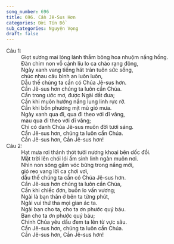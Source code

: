 ```yaml
---
song_number: 696
title: 696. Cần Jê-Sus Hơn
categories: Đời Tín Đồ
sub_categories: Nguyện Vọng
draft: false
---
```

<dl><dt>Câu 1:</dt><dd data-verse="1">Giọt sương mai lóng lánh thắm bông hoa nhuộm nắng hồng. <br/>Ðàn chim non vỗ cánh líu lo ca chào rạng đông, <br/>Ngày xanh vang tiếng hát tràn tuôn sức sống, <br/>chúc nhau câu bình an luôn luôn, <br/>Dẫu thế chúng ta cần có Chúa Jê-sus hơn. <br/>Cần Jê-sus hơn chúng ta luôn cần Chúa. <br/>Cần trong ước mơ, được Ngài dắt đưa; <br/>Cần khi muôn hướng nắng lung linh rực rỡ. <br/>Cần khi bốn phương mịt mù gió mưa. <br/>Ngày xanh qua đi, qua đi theo với dĩ vãng, <br/>mau qua đi theo với dĩ vãng; <br/>Chỉ có danh Chúa Jê-sus muôn đời tươi sáng. <br/>Cần Jê-sus hơn, chúng ta luôn cần Chúa. <br/>Cần Jê-sus hơn, Cần Jê-sus hơn! </dd><dt>Câu 2:</dt><dd data-verse="2">Hạt mưa rơi thánh thót tưới nương khoai bên dốc đồi. <br/>Mặt trời lên chói lói ấm sinh linh ngàn muôn nơi. <br/>Nhìn non sông gấm vóc bừng trong nắng mới, <br/>gió reo vang lời ca chơi vơi, <br/>dẫu thế chúng ta cần có Chúa Jê-sus hơn. <br/>Cần Jê-sus hơn chúng ta luôn cần Chúa, <br/>Cần khi chiếc đơn, buồn lo vấn vương; <br/>Ngài là bạn thân ở bên ta từng phút, <br/>Ngài vui thứ tha mọi gian ác ta. <br/>Ngài ban cho ta, cho ta ơn phước quý báu. <br/>Ban cho ta ơn phước quý báu; <br/>Chính Chúa yêu dấu đem ta lên từ vực sâu. <br/>Cần Jê-sus hơn, chúng ta luôn cần Chúa. <br/>Cần Jê-sus hơn, Cần Jê-sus hơn! </dd></dl>